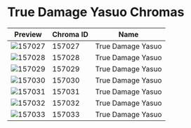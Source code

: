 # True Damage Yasuo Chromas



| Preview | Chroma ID | Name |
|---------|-----------|------|
| ![157027](https://raw.communitydragon.org/latest/plugins/rcp-be-lol-game-data/global/default/v1/champion-chroma-images/157/157027.png) | 157027 | True Damage Yasuo |
| ![157028](https://raw.communitydragon.org/latest/plugins/rcp-be-lol-game-data/global/default/v1/champion-chroma-images/157/157028.png) | 157028 | True Damage Yasuo |
| ![157029](https://raw.communitydragon.org/latest/plugins/rcp-be-lol-game-data/global/default/v1/champion-chroma-images/157/157029.png) | 157029 | True Damage Yasuo |
| ![157030](https://raw.communitydragon.org/latest/plugins/rcp-be-lol-game-data/global/default/v1/champion-chroma-images/157/157030.png) | 157030 | True Damage Yasuo |
| ![157031](https://raw.communitydragon.org/latest/plugins/rcp-be-lol-game-data/global/default/v1/champion-chroma-images/157/157031.png) | 157031 | True Damage Yasuo |
| ![157032](https://raw.communitydragon.org/latest/plugins/rcp-be-lol-game-data/global/default/v1/champion-chroma-images/157/157032.png) | 157032 | True Damage Yasuo |
| ![157033](https://raw.communitydragon.org/latest/plugins/rcp-be-lol-game-data/global/default/v1/champion-chroma-images/157/157033.png) | 157033 | True Damage Yasuo |